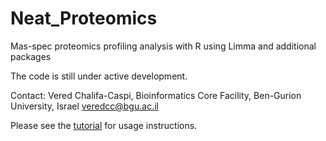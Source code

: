 # Neat_Proteomics
 Mas-spec proteomics profiling analysis with R using Limma and additional packages
 
The code is still under active development.

Contact:
Vered Chalifa-Caspi, Bioinformatics Core Facility, Ben-Gurion University, Israel
veredcc@bgu.ac.il

Please see the [tutorial](https://github.com/veredcc/Neat_Proteomics/wiki) for usage instructions.


